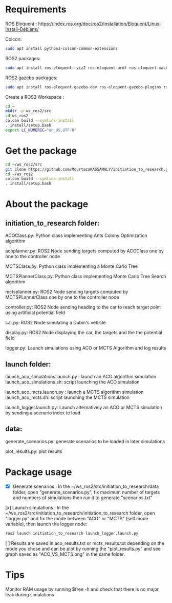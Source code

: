 # Requirements

ROS Eloquent : https://index.ros.org/doc/ros2/Installation/Eloquent/Linux-Install-Debians/

Colcon: 

``` bash
sudo apt install python3-colcon-common-extensions
```

ROS2 packages: 

``` bash
sudo apt install ros-eloquent-rviz2 ros-eloquent-urdf ros-eloquent-xacro ros-eloquent-robot-state-publisher ros-eloquent-joint-state-publisher-gui
```

ROS2 gazebo packages: 

``` bash
sudo apt install ros-eloquent-gazebo-dev ros-eloquent-gazebo-plugins ros-eloquent-gazebo-ros ros-eloquent-rqt-robot-steering
```

Create a ROS2 Workspace : 

``` bash
cd ~
mkdir -p ws_ros2/src
cd ws_ros2
colcon build --symlink-install
. install/setup.bash
export LC_NUMERIC="en_US.UTF-8"
```

# Get the package

``` bash
cd ~/ws_ros2/src
git clone https://github.com/MourtazaKASSAMALY/initiation_to_research.git
cd ~/ws_ros2
colcon build --symlink-install
. install/setup.bash
```

# About the package

## initiation_to_research folder:

ACOClass.py: Python class implementing Ants Colony Optimization algorithm

acoplanner.py: ROS2 Node sending targets computed by ACOClass one by one to the controller node

MCTSClass.py: Python class implementing a Monte Carlo Tree

MCTSPlannerClass.py: Python class implementing Monte Carlo Tree Search algorithm

mctsplanner.py: ROS2 Node sending targets computed by MCTSPLannerClass one by one to the controller node

controller.py: ROS2 Node sending heading to the car to reach target point using artificial potential field

car.py: ROS2 Node simulating a Dubin's vehicle

display.py: ROS2 Node displaying the car, the targets and the the potential field

logger.py: Launch simulations using ACO or MCTS Algorithm and log results

## launch folder:

launch_aco_simulations.launch.py : launch an ACO algorithm simulation
launch_aco_simulations.sh: script launching the ACO simulation

launch_aco_mcts.launch.py : launch a MCTS algorithm simulation
launch_aco_mcts.sh: script launching the MCTS simulation

launch_logger.launch.py: Launch alternatively an ACO or MCTS simulation by sending a scenario index to load

## data: 

generate_scenarios.py: generate scenarios to be loaded in later simulations

plot_results.py: plot results

# Package usage

- [x] Generate scenarios : In the ~/ws_ros2/src/initiation_to_research/data folder, open "generate_scenarios.py", fix maximum number of targets and numbers of simulations then run it to generate "scenarios.txt"

 [x] Launch simulations : In the ~/ws_ros2/src/initiation_to_research/initiation_to_research folder, open "logger.py" and fix the mode between "ACO" or "MCTS" (self.mode variable), then launch the logger node: 

``` bash
ros2 launch initiation_to_research launch_logger.launch.py
```

[ ] Results are saved in aco_results.txt or mcts_results.txt depending on the mode you chose and can be plot by running the "plot_results.py" and see graph saved as "ACO_VS_MCTS.png" in the same folder.

# Tips

Monitor RAM usage by running $free -h and check that there is no major leak during simulations
